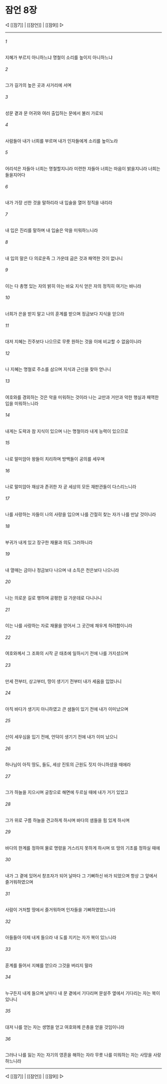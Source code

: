 ﻿# 잠언 8장

◁ [[잠7]] | [[잠언]] | [[잠9]] ▷
***

###### 1
지혜가 부르지 아니하느냐 명철이 소리를 높이지 아니하느냐

###### 2
그가 길가의 높은 곳과 사거리에 서며

###### 3
성문 곁과 문 어귀와 여러 출입하는 문에서 불러 가로되

###### 4
사람들아 내가 너희를 부르며 내가 인자들에게 소리를 높이노라

###### 5
어리석은 자들아 너희는 명철할지니라 미련한 자들아 너희는 마음이 밝을지니라 너희는 들을지어다

###### 6
내가 가장 선한 것을 말하리라 내 입술을 열어 정직을 내리라

###### 7
내 입은 진리를 말하며 내 입술은 악을 미워하느니라

###### 8
내 입의 말은 다 의로운즉 그 가운데 굽은 것과 패역한 것이 없나니

###### 9
이는 다 총명 있는 자의 밝히 아는 바요 지식 얻은 자의 정직히 여기는 바니라

###### 10
너희가 은을 받지 말고 나의 훈계를 받으며 정금보다 지식을 얻으라

###### 11
대저 지혜는 진주보다 나으므로 무릇 원하는 것을 이에 비교할 수 없음이니라

###### 12
나 지혜는 명철로 주소를 삼으며 지식과 근신을 찾아 얻나니

###### 13
여호와를 경외하는 것은 악을 미워하는 것이라 나는 교만과 거만과 악한 행실과 패역한 입을 미워하느니라

###### 14
내게는 도략과 참 지식이 있으며 나는 명철이라 내게 능력이 있으므로

###### 15
나로 말미암아 왕들이 치리하며 방백들이 공의를 세우며

###### 16
나로 말미암아 재상과 존귀한 자 곧 세상의 모든 재판관들이 다스리느니라

###### 17
나를 사랑하는 자들이 나의 사랑을 입으며 나를 간절히 찾는 자가 나를 만날 것이니라

###### 18
부귀가 내게 있고 장구한 재물과 의도 그러하니라

###### 19
내 열매는 금이나 정금보다 나으며 내 소득은 천은보다 나으니라

###### 20
나는 의로운 길로 행하며 공평한 길 가운데로 다니나니

###### 21
이는 나를 사랑하는 자로 재물을 얻어서 그 곳간에 채우게 하려함이니라

###### 22
여호와께서 그 조화의 시작 곧 태초에 일하시기 전에 나를 가지셨으며

###### 23
만세 전부터, 상고부터, 땅이 생기기 전부터 내가 세움을 입었나니

###### 24
아직 바다가 생기지 아니하였고 큰 샘들이 있기 전에 내가 이미났으며

###### 25
산이 세우심을 입기 전에, 언덕이 생기기 전에 내가 이미 났으니

###### 26
하나님이 아직 땅도, 들도, 세상 진토의 근원도 짓지 아니하셨을 때에라

###### 27
그가 하늘을 지으시며 궁창으로 해면에 두르실 때에 내가 거기 있었고

###### 28
그가 위로 구름 하늘을 견고하게 하시며 바다의 샘들을 힘 있게 하시며

###### 29
바다의 한계를 정하여 물로 명령을 거스리지 못하게 하시며 또 땅의 기초를 정하실 때에

###### 30
내가 그 곁에 있어서 창조자가 되어 날마다 그 기뻐하신 바가 되었으며 항상 그 앞에서 즐거워하였으며

###### 31
사람이 거처할 땅에서 즐거워하며 인자들을 기뻐하였었느니라

###### 32
아들들아 이제 내게 들으라 내 도를 지키는 자가 복이 있느니라

###### 33
훈계를 들어서 지혜를 얻으라 그것을 버리지 말라

###### 34
누구든지 내게 들으며 날마다 내 문 곁에서 기다리며 문설주 옆에서 기다리는 자는 복이 있나니

###### 35
대저 나를 얻는 자는 생명을 얻고 여호와께 은총을 얻을 것임이니라

###### 36
그러나 나를 잃는 자는 자기의 영혼을 해하는 자라 무릇 나를 미워하는 자는 사망을 사랑하느니라


***
◁ [[잠7]] | [[잠언]] | [[잠9]] ▷